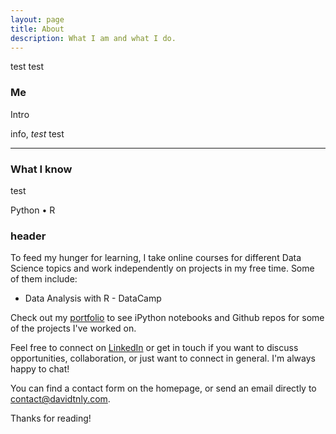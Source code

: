 ```yaml
---
layout: page
title: About
description: What I am and what I do.
---
```


<p class="message">
  test test
</p>

### Me

Intro

info, <em>test</em> test

<hr>

### What I know

test

Python • R

### header

To feed my hunger for learning, I take online courses for different Data Science topics and work independently on projects in my free time. Some of them include:

* Data Analysis with R - DataCamp

Check out my [portfolio](/portfolio) to see iPython notebooks and Github repos for some of the projects I've worked on.

Feel free to connect on [LinkedIn](https://www.linkedin.com/in/davidtly) or get in touch if you want to discuss opportunities, collaboration, or just want to connect in general. I'm always happy to chat!

You can find a contact form on the homepage, or send an email directly to <a href="mailto:contact@davidtnly.com">contact@davidtnly.com</a>.


Thanks for reading!
